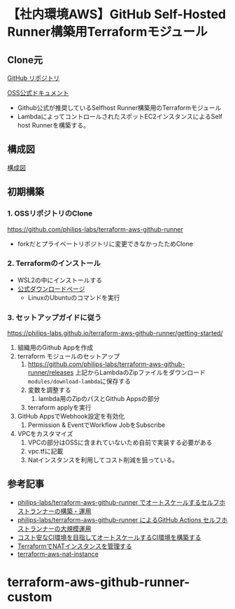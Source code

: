 # 【社内環境AWS】GitHub Self-Hosted Runner構築用Terraformモジュール

## Clone元
[GitHub リポジトリ](https://github.com/philips-labs/terraform-aws-github-runner)

[OSS公式ドキュメント](https://philips-labs.github.io/terraform-aws-github-runner/)

- Github公式が推奨しているSelfhost Runner構築用のTerraformモジュール
- LambdaによってコントロールされたスポットEC2インスタンスによるSelf host Runnerを構築する。

## 構成図
[構成図](/docs/assets/terraform-aws-github-runner-architecuture.jpg)

## 初期構築

### 1. OSSリポジトリのClone
https://github.com/philips-labs/terraform-aws-github-runner

- forkだとプライベートリポジトリに変更できなかったためClone

### 2. Terraformのインストール
- WSL2の中にインストールする
- [公式ダウンロードページ](https://developer.hashicorp.com/terraform/install?product_intent=terraform)
	- LinuxのUbuntuのコマンドを実行

### 3. セットアップガイドに従う
https://philips-labs.github.io/terraform-aws-github-runner/getting-started/
1. 組織用のGithub Appを作成
2. terraform モジュールのセットアップ
	1. https://github.com/philips-labs/terraform-aws-github-runner/releases
			上記からLambdaのZipファイルをダウンロード
			`modules/download-lambda`に保存する
	2. 変数を調整する
		1. lambda用のZipのパスとGithub Appsの部分
	3. terraform applyを実行
3. GitHub AppsでWebhook設定を有効化
	1. Permission & EventでWorkflow JobをSubscribe
4. VPCをカスタマイズ
   1. VPCの部分はOSSに含まれていないため自前で実装する必要がある
   2. vpc.tfに記載
   3. Natインスタンスを利用してコスト削減を狙っている。

## 参考記事
- [philips-labs/terraform-aws-github-runner でオートスケールするセルフホストランナーの構築・運用](https://blog.cybozu.io/entry/2022/12/01/102842)
- [philips-labs/terraform-aws-github-runner によるGitHub Actions セルフホストランナーの大規模運用](https://www.docswell.com/s/miyajan/ZW1XJX-large-scale-github-actions-self-hosted-runner-by-philips-terraform-module)
- [コスト安なCI環境を目指してオートスケールするCI環境を構築する](https://tech.dentsusoken.com/entry/2023/03/06/%E3%82%B3%E3%82%B9%E3%83%88%E5%AE%89%E3%81%AACI%E7%92%B0%E5%A2%83%E3%82%92%E7%9B%AE%E6%8C%87%E3%81%97%E3%81%A6%E3%82%AA%E3%83%BC%E3%83%88%E3%82%B9%E3%82%B1%E3%83%BC%E3%83%AB%E3%81%99%E3%82%8BCI%E7%92%B0)
- [TerraformでNATインスタンスを管理する](https://int128.hatenablog.com/entry/2019/10/10/171539)
- [terraform-aws-nat-instance](https://github.com/int128/terraform-aws-nat-instance)
# terraform-aws-github-runner-custom
